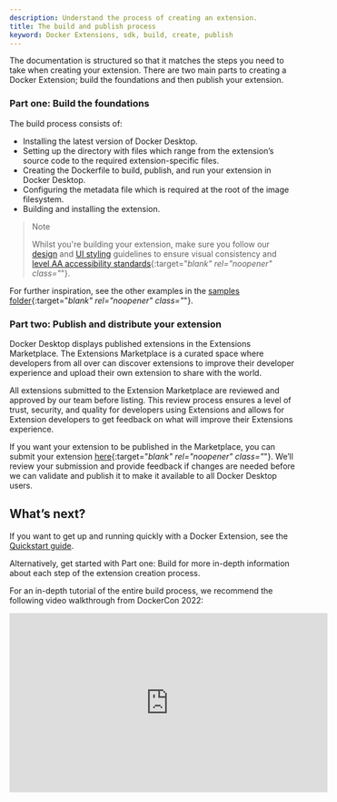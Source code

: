 ```yaml
---
description: Understand the process of creating an extension.
title: The build and publish process
keyword: Docker Extensions, sdk, build, create, publish
---
```


The documentation is structured so that it matches the steps you need to take when creating your extension. There are two main parts to creating a Docker Extension; build the foundations and then publish your extension.

### Part one: Build the foundations

The build process consists of:

- Installing the latest version of Docker Desktop.
- Setting up the directory with files which range from the extension’s source code to the required extension-specific files.
- Creating the Dockerfile to build, publish, and run your extension in Docker Desktop.
- Configuring the metadata file which is required at the root of the image filesystem.
- Building and installing the extension.

> Note
>
> Whilst you're building your extension, make sure you follow our [design](design/design-guidelines.md) and [UI styling](design/index.md) guidelines to ensure visual consistency and [level AA accessibility standards](https://www.w3.org/WAI/WCAG2AA-Conformance){:target="_blank" rel="noopener" class="_"}.

For further inspiration, see the other examples in the [samples folder](https://github.com/docker/extensions-sdk/tree/main/samples){:target="_blank" rel="noopener" class="_"}.

### Part two: Publish and distribute your extension

Docker Desktop displays published extensions in the Extensions Marketplace. The Extensions Marketplace is a curated space where developers from all over can discover extensions to improve their developer experience and upload their own extension to share with the world.

All extensions submitted to the Extension Marketplace are reviewed and approved by our team before listing. This review process ensures a level of trust, security, and quality for developers using Extensions and allows for Extension developers to get feedback on what will improve their Extensions experience.

If you want your extension to be published in the Marketplace, you can submit your extension [here](https://www.docker.com/products/extensions/submissions/){:target="_blank" rel="noopener" class="_"}. We’ll review your submission and provide feedback if changes are needed before we can validate and publish it to make it available to all Docker Desktop users.

## What’s next?

If you want to get up and running quickly with a Docker Extension, see the [Quickstart guide](quickstart.md).

Alternatively, get started with Part one: Build for more in-depth information about each step of the extension creation process.

For an in-depth tutorial of the entire build process, we recommend the following video walkthrough from DockerCon 2022:

<iframe width="560" height="315" src="https://www.youtube.com/embed/Yv7OG-EGJsg" title="YouTube video player" frameborder="0" allow="accelerometer; autoplay; clipboard-write; encrypted-media; gyroscope; picture-in-picture" allowfullscreen></iframe>
